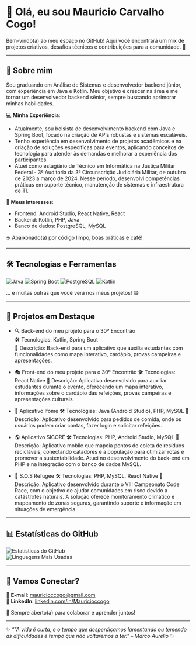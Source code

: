# 👋 Olá, eu sou Mauricio Carvalho Cogo!

Bem-vindo(a) ao meu espaço no GitHub! Aqui você encontrará um mix de projetos criativos, desafios técnicos e contribuições para a comunidade. 🚀

---

## 🚀 Sobre mim
Sou graduando em Análise de Sistemas e desenvolvedor backend júnior, com experiência em Java e Kotlin. Meu objetivo é crescer na área e me tornar um desenvolvedor backend sênior, sempre buscando aprimorar minhas habilidades.

💻 **Minha Experiência**:
- Atualmente, sou bolsista de desenvolvimento backend com Java e Spring Boot, focado na criação de APIs robustas e sistemas escaláveis.
- Tenho experiência em desenvolvimento de projetos acadêmicos e na criação de soluções específicas para eventos, aplicando conceitos de tecnologia para atender às demandas e melhorar a experiência dos participantes.
- Atuei como estagiário de Técnico em Informática na Justiça Militar Federal - 3ª Auditoria da 3ª Circunscrição Judiciária Militar, de outubro de 2023 a março de 2024. Nesse período, desenvolvi competências práticas em suporte técnico, manutenção de sistemas e infraestrutura de TI.

🎨 **Meus interesses**: 
- Frontend: Android Studio, React Native, React  
- Backend: Kotlin, PHP, Java  
- Banco de dados: PostgreSQL, MySQL  

☕ Apaixonado(a) por código limpo, boas práticas e café!

---

## 🛠️ Tecnologias e Ferramentas

![Java](https://img.shields.io/badge/Java-F7DF1E?style=for-the-badge&logo=java&logoColor=white)
![Spring Boot](https://img.shields.io/badge/Spring_Boot-6DB33F?style=for-the-badge&logo=spring-boot&logoColor=white)
![PostgreSQL](https://img.shields.io/badge/PostgreSQL-4169E1?style=for-the-badge&logo=postgresql&logoColor=white)
![Kotlin](https://img.shields.io/badge/Kotlin-0095D5?style=for-the-badge&logo=kotlin&logoColor=white)

... e muitas outras que você verá nos meus projetos! 😄

---

## 🌟 Projetos em Destaque

  - 🔍 Back-end do meu projeto para o 30º Encontrão\
      🛠 Tecnologias: Kotlin, Spring Boot\
      📌 Descrição: Back-end para um aplicativo que auxilia estudantes com funcionalidades como mapa interativo, cardápio, provas campeiras e apresentações.

  - 🎭 Front-end do meu projeto para o 30º Encontrão
🛠 Tecnologias: React Native
📌 Descrição: Aplicativo desenvolvido para auxiliar estudantes durante o evento, oferecendo um mapa interativo, informações sobre o cardápio das refeições, provas campeiras e apresentações culturais.

  - 🍴 Aplicativo Ifome
🛠 Tecnologias: Java (Android Studio), PHP, MySQL
📌 Descrição: Aplicativo desenvolvido para pedidos de comida, onde os usuários podem criar contas, fazer login e solicitar refeições.

  - 🌎 Aplicativo SICORE
🛠 Tecnologias: PHP, Android Studio, MySQL
📌 Descrição: Aplicativo mobile que mapeia pontos de coleta de resíduos recicláveis, conectando catadores e a população para otimizar rotas e promover a sustentabilidade. Atuei no desenvolvimento do back-end em PHP e na integração com o banco de dados MySQL.

  - 🚨 S.O.S Refugee
🛠 Tecnologias: PHP, MySQL, React Native
📌 Descrição: Aplicativo desenvolvido durante o VIII Campeonato Code Race, com o objetivo de ajudar comunidades em risco devido a catástrofes naturais. A solução oferece monitoramento climático e mapeamento de zonas seguras, garantindo suporte e informação em situações de emergência.

---

## 📊 Estatísticas do GitHub

![Estatísticas do GitHub](https://github-readme-stats.vercel.app/api?username=MauricioCogo&show_icons=true&theme=radical&count_private=true)  
![Linguagens Mais Usadas](https://github-readme-stats.vercel.app/api/top-langs/?username=MauricioCogo&layout=compact&theme=radical)

---

## 🤝 Vamos Conectar?

📧 **E-mail**: [mauricioccogo@gmail.com](mailto:mauricioccogo@gmail.com)  
🔗 **LinkedIn**: [linkedin.com/in/Mauricioccogo](https://www.linkedin.com/in/mauricioccogo/)  

💬 Sempre aberto(a) para colaborar e aprender juntos!

---

✨ _“"A vida é curta, e o tempo que desperdiçamos lamentando ou temendo as dificuldades é tempo que não voltaremos a ter." – Marco Aurélio_ ✨
